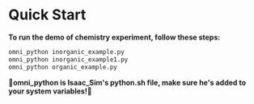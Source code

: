 # Quick Start

**To run the demo of chemistry experiment, follow these steps:**

```bash
omni_python inorganic_example.py
omni_python inorganic_example1.py
omni_python organic_example.py
```
**:rocket:omni_python is Isaac_Sim's python.sh file, make sure he's added to your system variables!:rocket:**
